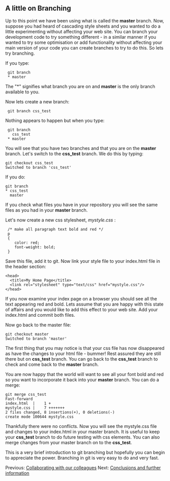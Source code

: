## A little on Branching

Up to this point we have been using what is called the **master** branch. Now, suppose you had heard of cascading style sheets and you wanted to do a little experimenting without affecting your web site. You can branch your development code to try something different - in a similar manner if you wanted to try some optimisation or add functionality without affecting your main version of your code you can create branches to try to do this. So lets try branching.

If you type:

     git branch
     * master

The "*" signifies what branch you are on and **master** is the only branch available to you. 

Now lets create a new branch:

     git branch css_test

Nothing appears to happen but when you type:

     git branch
       css_test
     * master

You will see that you have two branches and that you are on the **master** branch. Let's switch to the **css_test** branch. We do this by typing:

    git checkout css_test
    Switched to branch 'css_test'

If you do:

    git branch
    * css_test
      master

If you check what files you have in your repository you will see the same files as you had in your **master** branch. 

Let's now create a new css stylesheet, *mystyle.css* :

     /* make all paragraph text bold and red */
     p
     {
        color: red;
        font-weight: bold;
     }

Save this file, add it to git. Now link your style file
to your index.html file in the header section:

    <head>
      <title>My Home Page</title>
      <link rel="stylesheet" type="text/css" href="mystyle.css"/>
    </head>

If you now examine your index page on a browser you should see all the text appearing red and bold. Lets assume that you are happy with this state of affairs and you would like to add this effect to your web site. Add your index.html and commit both files.

Now go back to the master file:

    git checkout master
    Switched to branch 'master'

The first thing that you may notice is that your css file has now disappeared as have the changes to your html file - bummer! Rest assured they are still there but on **css_test** branch. You can go back to the **css_test** branch to check and come back to the **master** branch.

You are now happy that the world will want to see all your font bold and red so you want to incorporate it back into your **master** branch. You can do a merge:

    git merge css_test
    Fast-forward
    index.html  |    1 +
    mystyle.css |    7 +++++++
    2 files changed, 8 insertions(+), 0 deletions(-)
    create mode 100644 mystyle.css

Thankfully there were no conflicts. Now you will see the mystyle.css file and changes to your index.html in your master branch. It is useful to keep your **css_test** branch to do future testing with css elements. You can also merge changes from your master branch on to the **css_test**.

This is a very brief introduction to git branching but hopefully you can begin to appreciate the power. Branching in git is very easy to do and very fast.

Previous: [Collaborating with our colleagues](3_Collaboration.md) Next: [Conclusions and further information](5_Conclusion.md)